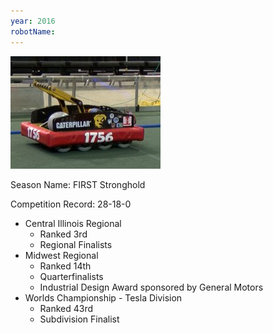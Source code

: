 ```yaml
---
year: 2016
robotName:
---
```


![2016 Robot](assets/img/general/2016_robot.jpg)

Season Name: FIRST Stronghold

Competition Record: 28-18-0

* Central Illinois Regional
  * Ranked 3rd
  * Regional Finalists
* Midwest Regional
  * Ranked 14th
  * Quarterfinalists
  * Industrial Design Award sponsored by General Motors
* Worlds Championship - Tesla Division
  * Ranked 43rd
  * Subdivision Finalist
